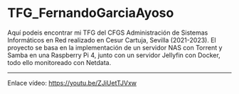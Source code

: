 # TFG_FernandoGarciaAyoso

Aquí podeis encontrar mi TFG del CFGS Administración de Sistemas Informáticos en Red realizado en Cesur Cartuja, Sevilla (2021-2023).
El proyecto se basa en la implementación de un servidor NAS con Torrent y Samba en una Raspberry Pi 4, junto con un servidor Jellyfin con Docker, todo ello monitoreado con Netdata.
************************************************************************************************************************************************************************
Enlace vídeo: https://youtu.be/ZJiUetTJVxw
